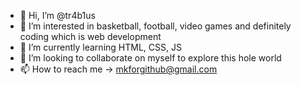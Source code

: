 - 👋 Hi, I’m @tr4b1us
- 👀 I’m interested in basketball, football, video games and definitely coding which is web development
- 🌱 I’m currently learning HTML, CSS, JS
- 💞️ I’m looking to collaborate on myself to explore this hole world
- 📫 How to reach me -> mkforgithub@gmail.com

<!---
tr4b1us/tr4b1us is a ✨ special ✨ repository because its `README.md` (this file) appears on your GitHub profile.
You can click the Preview link to take a look at your changes.
--->
